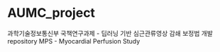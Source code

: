 # AUMC_project
과학기술정보통신부 국책연구과제 - 딥러닝 기반 심근관류영상 감쇄 보정법 개발 repository
MPS - Myocardial Perfusion Study
